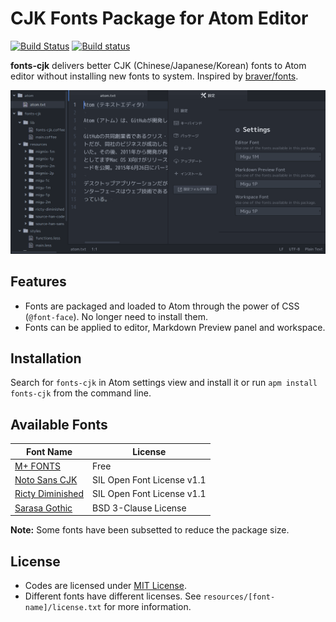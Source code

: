 # CJK Fonts Package for Atom Editor

[![Build Status](https://travis-ci.org/jmlntw/atom-fonts-cjk.svg?branch=master)](https://travis-ci.org/jmlntw/atom-fonts-cjk)
[![Build status](https://ci.appveyor.com/api/projects/status/4oa8n75m8bf7dumw/branch/master?svg=true)](https://ci.appveyor.com/project/jmlntw/atom-fonts-cjk/branch/master)

**fonts-cjk** delivers better CJK (Chinese/Japanese/Korean) fonts to Atom editor without installing new fonts to system. Inspired by [braver/fonts](https://github.com/braver/fonts).

![A screenshot of fonts-cjk](https://raw.githubusercontent.com/jmlntw/atom-fonts-cjk/master/screenshot.png)

## Features

* Fonts are packaged and loaded to Atom through the power of CSS (`@font-face`). No longer need to install them.
* Fonts can be applied to editor, Markdown Preview panel and workspace.

## Installation

Search for `fonts-cjk` in Atom settings view and install it or run `apm install fonts-cjk` from the command line.

## Available Fonts

| Font Name | License |
| --------- | ------- |
| [M+ FONTS](https://mplus-fonts.osdn.jp/) | Free |
| [Noto Sans CJK](https://www.google.com/get/noto/) | SIL Open Font License v1.1 |
| [Ricty Diminished](https://github.com/yascentur/RictyDiminished) | SIL Open Font License v1.1 |
| [Sarasa Gothic](https://github.com/be5invis/Sarasa-Gothic) | BSD 3-Clause License |

**Note:** Some fonts have been subsetted to reduce the package size.

## License

* Codes are licensed under [MIT License](LICENSE.md).
* Different fonts have different licenses. See `resources/[font-name]/license.txt` for more information.
